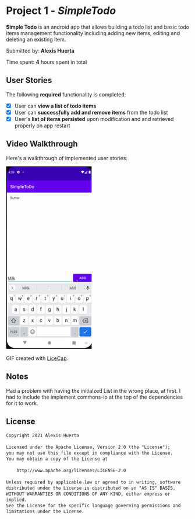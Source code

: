 # Project 1 - *SimpleTodo*

**Simple Todo** is an android app that allows building a todo list and basic todo items management functionality including adding new items, editing and deleting an existing item.

Submitted by: **Alexis Huerta**

Time spent: **4** hours spent in total

## User Stories

The following **required** functionality is completed:

* [x] User can **view a list of todo items**
* [x] User can **successfully add and remove items** from the todo list
* [x] User's **list of items persisted** upon modification and and retrieved properly on app restart

## Video Walkthrough

Here's a walkthrough of implemented user stories:

<img src='walkthrough.gif' title='Video Walkthrough' width='' height='500' alt='Video Walkthrough' />

GIF created with [LiceCap](http://www.cockos.com/licecap/).

## Notes

Had a problem with having the initialzed List in the wrong place, at first. I had to include the implement commons-io at the top of the dependencies for it to work.

## License

    Copyright 2021 Alexis Huerta

    Licensed under the Apache License, Version 2.0 (the "License");
    you may not use this file except in compliance with the License.
    You may obtain a copy of the License at

        http://www.apache.org/licenses/LICENSE-2.0

    Unless required by applicable law or agreed to in writing, software
    distributed under the License is distributed on an "AS IS" BASIS,
    WITHOUT WARRANTIES OR CONDITIONS OF ANY KIND, either express or implied.
    See the License for the specific language governing permissions and
    limitations under the License.
